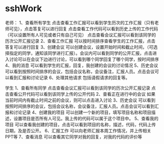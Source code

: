 # sshWork
老师：
1、查看所有学生
	点击查看工作汇报可以看到学生历次的工作汇报（只有老师可见），点击答复可以进行回复
	点击查看工作代码可以看到历史上传的工作代码（可以设置所有人可见或者只有自己可见）
	点击查看会议汇报可以看到该同学的历次公开汇报记录
2、查看工作汇报
	可以按时间排序查看学生的工作汇报，点击答复可以进行回复
3、创建会议
	可以创建会议，设置开始时间和截止时间，（可选择指定的同学，通知该同学进行汇报）。会议内可以看到同学的公开汇报，点击进入讨论可以在会议下边进行讨论，可以看到哪个同学回复了哪个同学，按时间排序
4、我的消息
	可以看到学生的汇报，回复，我创建的会议的讨论情况
5、历史会议
	可以看到按照时间排序的会议，包括会议名称，会议备注，汇报人员。点击会议可以看到汇报和讨论记录
6、处理其他请求
	包括请假请求的回复等。

学生
1、查看所有同学
	点击查看会议汇报可以看到该同学的历次公开汇报记录
	点击查看公开代码可以看到该同学上传的公开代码
2、查看正在进行中的会议
	如果当前时间内有截止时间之前的会议，则可以点击进入讨论
3、历史会议
	可以看到按照时间排序的会议，包括会议名称，会议备注，汇报人员。点击会议可以看到汇报和讨论记录
4、创建我的项目
	可以创建一个新的项目，填写项目名称和项目描述，设置项目是否所有人可见。我上传的代码可以属于这个项目中。
5、查看我的项目
	可以查看我创建的项目，点击可以看到项目的名称，描述，代码，代码上传日期，及是否公开。
6、汇报工作
	可以向老师汇报本周工作情况，并上传相关PPT等
7、查看消息
	可以查看其它同学对我的回复，对我的代码的评价等
